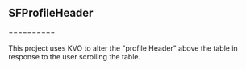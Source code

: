 ## SFProfileHeader
==========

This project uses KVO to alter the "profile Header" above the table in response to the user scrolling the table.

